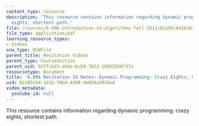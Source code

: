 ```yaml
---
content_type: resource
description: 'This resource contains information regarding dynamic programming: crazy
  eights, shortest path.'
file: /courses/6-006-introduction-to-algorithms-fall-2011/82a95cb4161b76b44d984e658a3924ed_MIT6_006F11_rec19.pdf
file_type: application/pdf
learning_resource_types:
- Videos
ocw_type: OCWFile
parent_title: Recitation Videos
parent_type: CourseSection
parent_uid: 92ffcb23-abbe-6cb4-7823-19d55858f37a
resourcetype: Document
title: '6.006 Recitation 19 Notes: Dynamic Programming: Crazy Eights, Shortest Path'
uid: 82a95cb4-161b-76b4-4d98-4e658a3924ed
video_metadata:
  youtube_id: null
---
```

This resource contains information regarding dynamic programming: crazy eights, shortest path.


